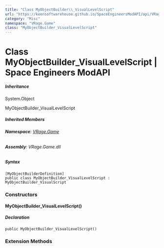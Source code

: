 ```yaml
---
title: "Class MyObjectBuilder\\_VisualLevelScript"
url: "https://keensoftwarehouse.github.io/SpaceEngineersModAPI/api/VRage.Game.MyObjectBuilder_VisualLevelScript.html"
category: "Misc"
namespace: "VRage.Game"
class: "MyObjectBuilder_VisualLevelScript"
---
```


# Class MyObjectBuilder\_VisualLevelScript | Space Engineers ModAPI

##### Inheritance

System.Object

MyObjectBuilder\_VisualLevelScript

##### Inherited Members

###### **Namespace**: [VRage.Game](https://keensoftwarehouse.github.io/SpaceEngineersModAPI/api/VRage.Game.html)

###### **Assembly**: VRage.Game.dll

##### Syntax

```
[MyObjectBuilderDefinition]
public class MyObjectBuilder_VisualLevelScript : MyObjectBuilder_VisualScript
```

### Constructors

#### MyObjectBuilder\_VisualLevelScript()

##### Declaration

```
public MyObjectBuilder_VisualLevelScript()
```

### Extension Methods